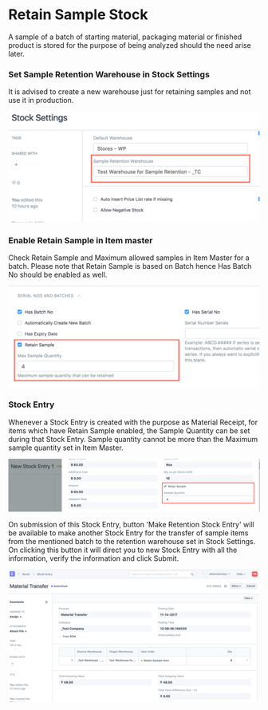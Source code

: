 <!-- add-breadcrumbs -->
# Retain Sample Stock

A sample of a batch of starting material, packaging material or finished product is stored for the purpose of being analyzed should the need arise later.

### Set Sample Retention Warehouse in Stock Settings

It is advised to create a new warehouse just for retaining samples and not use it in production.

<img class="screenshot" alt="Sample Retention Warehouse" src="./assets/sample-warehouse.png">

### Enable Retain Sample in Item master

Check Retain Sample and Maximum allowed samples in Item Master for a batch. Please note that Retain Sample is based
on Batch hence Has Batch No should be enabled as well.

<img class="screenshot" alt="Retain Sample" src="./assets/retain-sample.png">

### Stock Entry

Whenever a Stock Entry is created with the purpose as Material Receipt, for items which have Retain Sample enabled, the Sample Quantity can be set during that Stock Entry. Sample quantity cannot be more than the Maximum sample quantity set in Item Master.

<img class="screenshot" alt="Retain Sample" src="./assets/material-receipt-sample.png">

On submission of this Stock Entry, button 'Make Retention Stock Entry' will be available to make another Stock Entry for the transfer of sample items from the mentioned batch to the retention warehouse set in Stock Settings. On clicking this button it will direct you to new Stock Entry with all the information, verify the information and click Submit.

<img class="screenshot" alt="Retain Sample" src="./assets/material-transfer-sample.png">